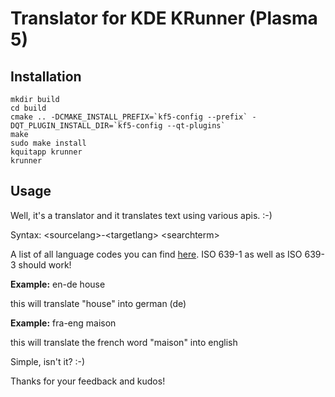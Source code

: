 # Translator for KDE KRunner (Plasma 5)

## Installation ##
```
mkdir build
cd build
cmake .. -DCMAKE_INSTALL_PREFIX=`kf5-config --prefix` -DQT_PLUGIN_INSTALL_DIR=`kf5-config --qt-plugins`
make 
sudo make install
kquitapp krunner
krunner
```

## Usage ##
Well, it's a translator and it translates text using various apis. :-)

Syntax: \<sourcelang\>-\<targetlang\> \<searchterm\>

A list of all language codes you can find [here](https://en.wikipedia.org/wiki/List_of_ISO_639-1_codes). ISO 639-1 as well as ISO 639-3 should work!


**Example:** en-de house

this will translate "house" into german (de)

**Example:** fra-eng maison

this will translate the french word "maison" into english

Simple, isn't it? :-)

Thanks for your feedback and kudos!
